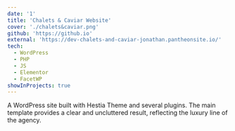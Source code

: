 ```yaml
---
date: '1'
title: 'Chalets & Caviar Website'
cover: './chalets&caviar.png'
github: 'https://github.io'
external: 'https://dev-chalets-and-caviar-jonathan.pantheonsite.io/'
tech:
  - WordPress
  - PHP
  - JS
  - Elementor
  - FacetWP
showInProjects: true
---
```


A WordPress site built with Hestia Theme and several plugins. The main template provides a clear and uncluttered result, reflecting the luxury line of the agency.
